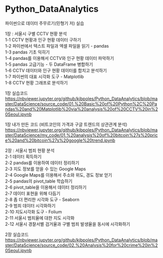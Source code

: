 # Python_DataAnalytics
파이썬으로 데이터 주무르기(민형기 저) 실습

1장 : 서울시 구별 CCTV 현황 분석\
1-1 CCTV 현황과 인구 현황 데이터 구하기\
1-2 파이썬에서 텍스트 파일과 엑셀 파일을 읽기 - pandas\
1-3 pandas 기초 익히기\
1-4 pandas를 이용해서 CCTV와 인구 현황 데이터 파악하기\
1-5 pandas 고급기능 - 두 DataFrame 병합하기\
1-6 CCTV 데이터와 인구 현황 데이터를 합치고 분석하기\
1-7 파이썬의 대표 시각화 도구 - Matplotlib\
1-8 CCTV 현황 그래프로 분석하기

1장 실습코드\
https://nbviewer.jupyter.org/github/kjbpoles/Python_DataAnalytics/blob/master/DataScience/source_code/01.%20Basic%20of%20Python%2C%20Pandas%20and%20Matplotlib%20via%20analysis%20of%20CCTV%20in%20Seoul.ipynb

1장 내가 만든 코드 (비트코인의 가격과 구글 트렌드의 상관관계 분석) \
https://nbviewer.jupyter.org/github/kjbpoles/Python_DataAnalytics/blob/master/DataScience/my_code/01.%20analysis%20of%20bitcoin%27s%20price%20and%20bitcoin%27s%20google%20trend.ipynb

2장 : 서울시 범죄 현황 분석\
2-1 데이터 획득하기\
2-2 pandas를 이용하여 데이터 정리하기\
2-3 지도 정보를 얻을 수 있는 Google Maps\
2-4 Google Maps를 이용해서 주소와 위도, 경도 정보 얻기\
2-5 pandas의 pivot_table 학습하기\
2-6 pivot_table을 이용해서 데이터 정리하기\
2-7 데이터 표현을 위해 다듬기\
2-8 좀 더 편리한 시각화 도구 - Seaborn\
2-9 범죄 데이터 시각화하기\
2-10 지도시각화 도구 - Folium\
2-11 서울시 범죄율에 대한 지도 시각화\
2-12 서울시 경찰서별 검거율과 구별 범죄 발생율을 동시에 시각화하기

2장 실습코드\
https://nbviewer.jupyter.org/github/kjbpoles/Python_DataAnalytics/blob/master/DataScience/source_code/02.%20Analysis%20for%20crime%20in%20Seoul.ipynb
